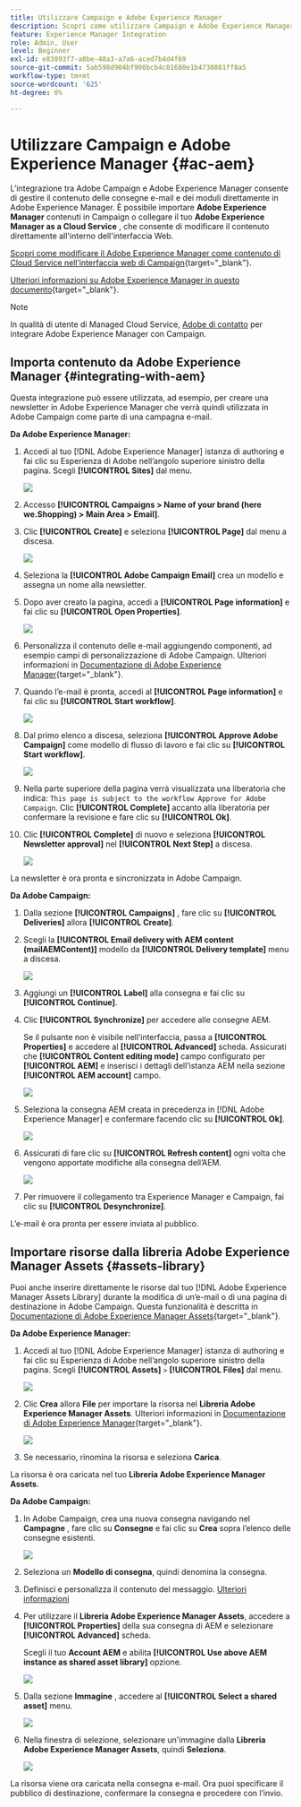 ```yaml
---
title: Utilizzare Campaign e Adobe Experience Manager
description: Scopri come utilizzare Campaign e Adobe Experience Manager
feature: Experience Manager Integration
role: Admin, User
level: Beginner
exl-id: e83893f7-a8be-48a3-a7a6-aced7b4d4f69
source-git-commit: 5ab598d904bf900bcb4c01680e1b4730881ff8a5
workflow-type: tm+mt
source-wordcount: '625'
ht-degree: 0%

---
```


# Utilizzare Campaign e Adobe Experience Manager {#ac-aem}

L’integrazione tra Adobe Campaign e Adobe Experience Manager consente di gestire il contenuto delle consegne e-mail e dei moduli direttamente in Adobe Experience Manager. È possibile importare **Adobe Experience Manager** contenuti in Campaign o collegare il tuo **Adobe Experience Manager as a Cloud Service** , che consente di modificare il contenuto direttamente all&#39;interno dell&#39;interfaccia Web.

[Scopri come modificare il Adobe Experience Manager come contenuto di Cloud Service nell’interfaccia web di Campaign](https://experienceleague.adobe.com/docs/campaign-web/v8/integrations/aem-content.html){target="_blank"}.

[Ulteriori informazioni su Adobe Experience Manager in questo documento](https://experienceleague.adobe.com/docs/experience-manager-65/administering/integration/campaignonpremise.html#aem-and-adobe-campaign-integration-workflow){target="_blank"}.


>[!NOTE]
>
>In qualità di utente di Managed Cloud Service, [Adobe di contatto](../start/campaign-faq.md#support) per integrare Adobe Experience Manager con Campaign.

## Importa contenuto da Adobe Experience Manager {#integrating-with-aem}

Questa integrazione può essere utilizzata, ad esempio, per creare una newsletter in Adobe Experience Manager che verrà quindi utilizzata in Adobe Campaign come parte di una campagna e-mail.

**Da Adobe Experience Manager:**

1. Accedi al tuo [!DNL Adobe Experience Manager] istanza di authoring e fai clic su Esperienza di Adobe nell’angolo superiore sinistro della pagina. Scegli **[!UICONTROL Sites]** dal menu.

   ![](assets/aem_authoring_1.png)

1. Accesso **[!UICONTROL Campaigns > Name of your brand (here we.Shopping) > Main Area > Email]**.

1. Clic **[!UICONTROL Create]** e seleziona **[!UICONTROL Page]** dal menu a discesa.

   ![](assets/aem_authoring_2.png)

1. Seleziona la **[!UICONTROL Adobe Campaign Email]** crea un modello e assegna un nome alla newsletter.

1. Dopo aver creato la pagina, accedi a **[!UICONTROL Page information]** e fai clic su **[!UICONTROL Open Properties]**.

   ![](assets/aem_authoring_3.png)

1. Personalizza il contenuto delle e-mail aggiungendo componenti, ad esempio campi di personalizzazione di Adobe Campaign. Ulteriori informazioni in [Documentazione di Adobe Experience Manager](https://experienceleague.adobe.com/docs/experience-manager-65/content/sites/authoring/aem-adobe-campaign/campaign.html#editing-email-content){target="_blank"}.

1. Quando l’e-mail è pronta, accedi al **[!UICONTROL Page information]** e fai clic su **[!UICONTROL Start workflow]**.

   ![](assets/aem_authoring_4.png)

1. Dal primo elenco a discesa, seleziona **[!UICONTROL Approve Adobe Campaign]** come modello di flusso di lavoro e fai clic su **[!UICONTROL Start workflow]**.

   ![](assets/aem_authoring_5.png)

1. Nella parte superiore della pagina verrà visualizzata una liberatoria che indica: `This page is subject to the workflow Approve for Adobe Campaign`. Clic **[!UICONTROL Complete]** accanto alla liberatoria per confermare la revisione e fare clic su **[!UICONTROL Ok]**.

1. Clic **[!UICONTROL Complete]** di nuovo e seleziona **[!UICONTROL Newsletter approval]** nel **[!UICONTROL Next Step]** a discesa.

   ![](assets/aem_authoring_6.png)

La newsletter è ora pronta e sincronizzata in Adobe Campaign.

**Da Adobe Campaign:**

1. Dalla sezione **[!UICONTROL Campaigns]** , fare clic su **[!UICONTROL Deliveries]** allora **[!UICONTROL Create]**.

1. Scegli la **[!UICONTROL Email delivery with AEM content (mailAEMContent)]** modello da **[!UICONTROL Delivery template]** menu a discesa.

   ![](assets/aem_authoring_7.png)

1. Aggiungi un **[!UICONTROL Label]** alla consegna e fai clic su **[!UICONTROL Continue]**.

1. Clic **[!UICONTROL Synchronize]** per accedere alle consegne AEM.

   Se il pulsante non è visibile nell’interfaccia, passa a **[!UICONTROL Properties]** e accedere al **[!UICONTROL Advanced]** scheda. Assicurati che **[!UICONTROL Content editing mode]** campo configurato per **[!UICONTROL AEM]** e inserisci i dettagli dell’istanza AEM nella sezione **[!UICONTROL AEM account]** campo.

   ![](assets/aem_authoring_8.png)

1. Seleziona la consegna AEM creata in precedenza in [!DNL Adobe Experience Manager] e confermare facendo clic su **[!UICONTROL Ok]**.

   ![](assets/aem_authoring_11.png)

1. Assicurati di fare clic su **[!UICONTROL Refresh content]** ogni volta che vengono apportate modifiche alla consegna dell’AEM.

   ![](assets/aem_authoring_12.png)

1. Per rimuovere il collegamento tra Experience Manager e Campaign, fai clic su **[!UICONTROL Desynchronize]**.

L’e-mail è ora pronta per essere inviata al pubblico.

## Importare risorse dalla libreria Adobe Experience Manager Assets {#assets-library}

Puoi anche inserire direttamente le risorse dal tuo [!DNL Adobe Experience Manager Assets Library] durante la modifica di un’e-mail o di una pagina di destinazione in Adobe Campaign. Questa funzionalità è descritta in [Documentazione di Adobe Experience Manager Assets](https://experienceleague.adobe.com/docs/experience-manager-65/content/assets/managing/manage-assets.html){target="_blank"}.

**Da Adobe Experience Manager:**

1. Accedi al tuo [!DNL Adobe Experience Manager] istanza di authoring e fai clic su Esperienza di Adobe nell’angolo superiore sinistro della pagina. Scegli **[!UICONTROL Assets]** `>` **[!UICONTROL Files]** dal menu.

   ![](assets/aem_assets_1.png)

1. Clic **Crea** allora **File** per importare la risorsa nel **Libreria Adobe Experience Manager Assets**. Ulteriori informazioni in [Documentazione di Adobe Experience Manager](https://experienceleague.adobe.com/docs/experience-manager-65/content/assets/managing/manage-assets.html#uploading-assets){target="_blank"}.

   ![](assets/aem_assets_2.png)

1. Se necessario, rinomina la risorsa e seleziona **Carica**.

La risorsa è ora caricata nel tuo **Libreria Adobe Experience Manager Assets**.

**Da Adobe Campaign:**

1. In Adobe Campaign, crea una nuova consegna navigando nel **Campagne** , fare clic su **Consegne** e fai clic su **Crea** sopra l’elenco delle consegne esistenti.

   ![](assets/aem_assets_3.png)

1. Seleziona un **Modello di consegna**, quindi denomina la consegna.

1. Definisci e personalizza il contenuto del messaggio. [Ulteriori informazioni](../send/email.md)

1. Per utilizzare il **Libreria Adobe Experience Manager Assets**, accedere a **[!UICONTROL Properties]** della sua consegna di AEM e selezionare **[!UICONTROL Advanced]** scheda.

   Scegli il tuo **Account AEM** e abilita **[!UICONTROL Use above AEM instance as shared asset library]** opzione.

   ![](assets/aem_authoring_9.png)

1. Dalla sezione **Immagine** , accedere al **[!UICONTROL Select a shared asset]** menu.

   ![](assets/aem_assets_4.png)

1. Nella finestra di selezione, selezionare un&#39;immagine dalla **Libreria Adobe Experience Manager Assets**, quindi **Seleziona**.

   ![](assets/aem_assets_5.png)

La risorsa viene ora caricata nella consegna e-mail. Ora puoi specificare il pubblico di destinazione, confermare la consegna e procedere con l’invio.
